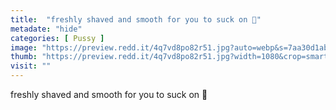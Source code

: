 ```yaml
---
title:  "freshly shaved and smooth for you to suck on 🤤"
metadate: "hide"
categories: [ Pussy ]
image: "https://preview.redd.it/4q7vd8po82r51.jpg?auto=webp&s=7aa30d1abb81ee3a8613e19fd05c544491d34835"
thumb: "https://preview.redd.it/4q7vd8po82r51.jpg?width=1080&crop=smart&auto=webp&s=fb6d1b066df9d34d587bd704fc76ff543adff93e"
visit: ""
---
```

freshly shaved and smooth for you to suck on 🤤

